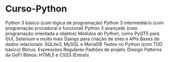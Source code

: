 # Curso-Python

Python 3 básico (com lógica de programação)
Python 3 intermediário (com programação procedural e funcional)
Python 3 avançado (com programação orientada a objetos)
Módulos do Python, como PyQT5 para GUI, Selenium e muito mais
Django para criação de sites e APIs
Bases de dados relacionais: SQLite3, MySQL e MariaDB
Testes no Python (com TDD básico)
Bônus: Expressões Regulares
Padrões de projeto (Design Patterns da GoF)
Bônus: HTML5 e CSS3 (Extra)s